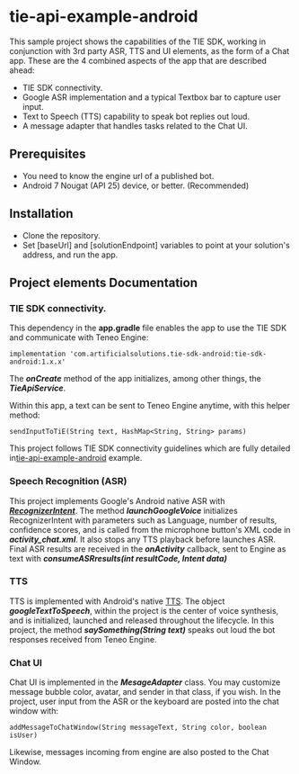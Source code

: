 # tie-api-example-android
This sample project shows the capabilities of the TIE SDK, working in conjunction with 3rd party ASR, TTS and UI elements, as the form of a Chat app. These are the 4 combined aspects of the app that are described ahead:
   - TIE SDK connectivity.
   - Google ASR implementation and a typical Textbox bar to capture user input. 
   - Text to Speech (TTS) capability to speak bot replies out loud.
   - A message adapter that handles tasks related to the Chat UI.


## Prerequisites
   - You need to know the engine url of a published bot.
   - Android 7 Nougat (API 25) device, or better. (Recommended)

## Installation
   - Clone the repository.
   - Set [baseUrl] and [solutionEndpoint] variables to point at your solution's address, and run the app.


## Project elements Documentation
### TIE SDK connectivity.
This dependency in the **app.gradle** file enables the app to use the TIE SDK and communicate with Teneo Engine:
```
implementation 'com.artificialsolutions.tie-sdk-android:tie-sdk-android:1.x.x'
```
The ***onCreate*** method of the app initializes, among other things, the ***TieApiService***.

Within this app, a text can be sent to Teneo Engine anytime, with this helper method:
```
sendInputToTiE(String text, HashMap<String, String> params)
```
This project follows TIE SDK connectivity guidelines which are fully detailed in[tie-api-example-android](https://github.com/artificialsolutions/tie-api-example-android) example.

### Speech Recognition (ASR)
This project implements Google's Android native ASR with [***RecognizerIntent***](https://developer.android.com/reference/android/speech/RecognizerIntent).
The method ***launchGoogleVoice*** initializes RecognizerIntent with parameters such as Language, number of results, confidence scores, and is called from the microphone button's XML code in ***activity_chat.xml***. It also stops any TTS playback before launches ASR.
Final ASR results are received in the ***onActivity*** callback, sent to Engine as text with ***consumeASRresults(int resultCode, Intent data)***

### TTS
TTS is implemented with Android's native [TTS](https://developer.android.com/reference/android/speech/tts/TextToSpeech). The object ***googleTextToSpeech***, within the project is the center of voice synthesis, and is initialized, launched and released throughout the lifecycle.
In this project, the method ***saySomething(String text)***  speaks out loud the bot responses received from Teneo Engine.

### Chat UI
Chat UI is implemented in the ***MesageAdapter*** class. You may customize message bubble color, avatar, and sender in that class, if you wish. 
In the project, user input from the ASR or the keyboard are posted into the chat window with:
```
addMessageToChatWindow(String messageText, String color, boolean isUser)
```
Likewise, messages incoming from engine are also posted to the Chat Window.
